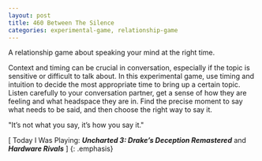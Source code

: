 ```yaml
---
layout: post
title: 460 Between The Silence
categories: experimental-game, relationship-game
---
```

A relationship game about speaking your mind at the right time.

Context and timing can be crucial in conversation, especially if the topic is sensitive or difficult to talk about.  In this experimental game, use timing and intuition to decide the most appropriate time to bring up a certain topic. Listen carefully to your conversation partner, get a sense of how they are feeling and what headspace they are in.  Find the precise moment to say what needs to be said, and then choose the right way to say it.

"It’s not what you say, it’s how you say it."

[ Today I Was Playing: ***Uncharted 3: Drake’s Deception Remastered*** and ***Hardware Rivals*** ]
{: .emphasis}